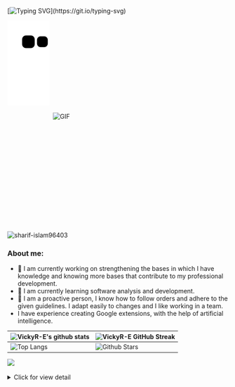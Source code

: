 [![Typing SVG](https://readme-typing-svg.herokuapp.com?size=40&duration=4000&multiline=true&width=900&height=170&lines=Hello%2C+I'm+Victoria+Rendon;I'm+a+student+of+software+analysis;and+development.)](https://git.io/typing-svg)

![VickyR-E snake gif](https://github.com/phuocantd/phuocantd/blob/snake/github-contribution-grid-snake.svg)

<!-- ## Github Contributions 📈 -->
<img align="right" top="500" height="270" width="400" alt="GIF" src="https://github.com/sharif-islam96403/sharif-islam96403/blob/main/CatCode.gif">
  
<p align="left"> <img src="https://komarev.com/ghpvc/?username=sharif-islam96403&label=Profile%20views&base=1230&abbreviated=true&color=252da1&style=for-the-badge" alt="sharif-islam96403" /> </p>
  <h3> About me: </h3>
  
- 🔭 I am currently working on strengthening the bases in which I have knowledge and knowing more bases that contribute to my professional development.
- 🌱 I am currently learning software analysis and development.
- 💬 I am a proactive person, I know how to follow orders and adhere to the given guidelines. I adapt easily to changes and I like working in a team.
- I have experience creating Google extensions, with the help of artificial intelligence.

  
  
| ![VickyR-E's github stats](https://github-readme-stats.vercel.app/api?username=VickyR-E&show_icons=true&theme=react)             | ![VickyR-E GitHub Streak](https://github-readme-streak-stats.herokuapp.com/?user=VickyR-E&theme=react)                                                                                                           |
| --------------------------------------------------------------------------------------------------------------------------------- | ----------------------------------------------------------------------------------------------------------------------------------------------------------------------------------------------------------------- |
| ![Top Langs](https://github-readme-stats.vercel.app/api/top-langs/?username=VickyR-E&langs_count=8&theme=react&layout=compact&card_width=500) | ![Github Stars](https://github-readme-stats.vercel.app/api?username=VickyR-E&show_icons=true&locale=en&count_private=true&hide_rank=true&custom_title=My%20GitHub%20Stats&disable_animations=true&theme=react&card_width=500) |
  
<div align="left">

![](https://komarev.com/ghpvc/?username=VickyR-E&label=PROFILE+VIEWS&style=for-the-badge&color=brightgreen)

</div>

<details>
<summary>Click for view detail</summary>
  <br>

📫- <b>How to reach me:</b> <br/>

<p align="left">
<a href="https://www.linkedin.com/in/victoria-rendon-estrada-3a3ab9332/" target="blank"><img align="center" src="https://raw.githubusercontent.com/rahuldkjain/github-profile-readme-generator/master/src/images/icons/Social/linked-in-alt.svg" alt="VickyR-E" height="30" width="40" /></a>



</details>
